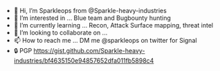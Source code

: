 - 👋 Hi, I’m Sparkleops from @Sparkle-heavy-industries
- 👀 I’m interested in ... Blue team and Bugbounty hunting
- 🌱 I’m currently learning ... Recon, Attack Surface mapping, threat intel 
- 💞️ I’m looking to collaborate on ... 
- 📫 How to reach me ... DM me @sparkleops on twitter for Signal 
- 🔒 PGP https://gist.github.com/Sparkle-heavy-industries/bf4635150e94857652dfa011fb5898c4

<!---
Sparkle-heavy-industries/Sparkle-heavy-industries is a ✨ special ✨ repository because its `README.md` (this file) appears on your GitHub profile.
You can click the Preview link to take a look at your changes.
--->
